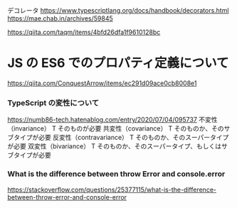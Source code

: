 デコレータ
https://www.typescriptlang.org/docs/handbook/decorators.html
https://mae.chab.in/archives/59845

https://qiita.com/taqm/items/4bfd26dfa1f9610128bc

# JS の ES6 でのプロパティ定義について

https://qiita.com/ConquestArrow/items/ec291d09ace0cb8008e1

### TypeScript の変性について

https://numb86-tech.hatenablog.com/entry/2020/07/04/095737
不変性（invariance） T そのものが必要
共変性（covariance） T そのものか、そのサブタイプが必要
反変性（contravariance） T そのものか、そのスーパータイプが必要
双変性（bivariance） T そのものか、そのスーパータイプ、もしくはサブタイプが必要

### What is the difference between throw Error and console.error

https://stackoverflow.com/questions/25377115/what-is-the-difference-between-throw-error-and-console-error

